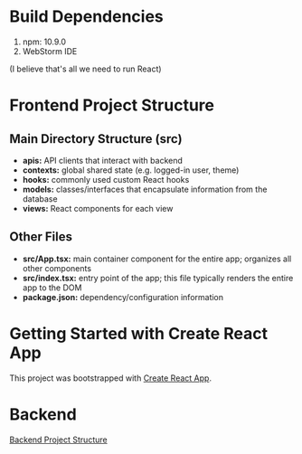 # Build Dependencies
1. npm: 10.9.0
2. WebStorm IDE

(I believe that's all we need to run React)

# Frontend Project Structure

## Main Directory Structure (src)
- **apis:** API clients that interact with backend
- **contexts:** global shared state (e.g. logged-in user, theme)
- **hooks:** commonly used custom React hooks
- **models:** classes/interfaces that encapsulate information from the database
- **views:** React components for each view

## Other Files
- **src/App.tsx:** main container component for the entire app; organizes all other components
- **src/index.tsx:** entry point of the app; this file typically renders the entire app to the DOM
- **package.json:** dependency/configuration information

# Getting Started with Create React App

This project was bootstrapped with [Create React App](https://github.com/facebook/create-react-app).

# Backend

[Backend Project Structure](rest-api/README.md)
